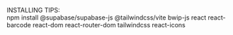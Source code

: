 INSTALLING TIPS:<br/>
npm install @supabase/supabase-js @tailwindcss/vite bwip-js react react-barcode react-dom react-router-dom tailwindcss react-icons
